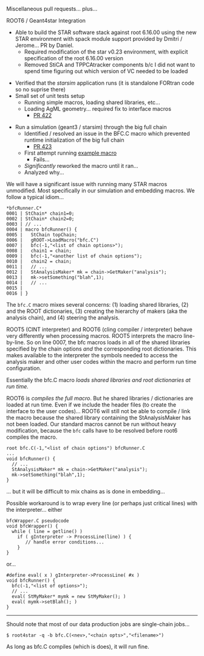 Miscellaneous pull requests... plus...

ROOT6 / Geant4star Integration

- Able to build the STAR software stack against root 6.16.00 using the new STAR environment with spack module support provided by Dmitri / Jerome... PR by Daniel.
	- Required modification of the star v0.23 environment, with explicit specification of the root 6.16.00 version
	- Removed StiCA and TPPCAtracker components b/c I did not want to spend time figuring out which version of VC needed to be loaded
* Verified that the *starsim* application runs (it is standalone FORtran code so no suprise there)
* Small set of unit tests setup
	* Running simple macros, loading shared libraries, etc...
	* Loading AgML geometry... required fix to interface macros 
		- [PR 422](https://github.com/star-bnl/star-sw/pull/422) 
- Run a simulation (geant3 / starsim) through the big full chain
	- Identified / resolved an issue in the BFC.C macro which prevented runtime initialization of the big full chain
		- [PR 423](https://github.com/star-bnl/star-sw/pull/423)
	- First attempt running [example macro](https://github.com/star-bnl/star-sw/blob/main/StRoot/StarGenerator/macros/starsim.kinematics.C)
		- Fails...
	- *Significantly* reworked the macro until it ran... 
	- Analyzed why...

We will have a significant issue with running many STAR macros unmodified.  Most specifically in our simulation and embedding macros.  We follow a typical idiom...

```
*bfcRunner.C*
0001 | StChain* chain1=0;
0002 | StChain* chain2=0;
0003 | // ...
0004 | macro bfcRunner() {
0005 |   StChain topChain;
0006 |   gROOT->LoadMacro("bfc.C")
0007 |   bfc(-1,"<list of chain options>");
0008 |   chain1 = chain;
0009 |   bfc(-1,"<another list of chain options");
0010 |   chain2 = chain;
0011 |   // ...
0012 |   StAnalysisMaker* mk = chain->GetMaker("analysis");
0013 |   mk->setSomething("blah",1);
0014 |   // ...
0015 | 
0016 | }
```

The `bfc.C` macro mixes several concerns: (1) loading shared libraries, (2) and the ROOT dictionaries, (3) creating the hierarchy of makers (aka the analysis chain), and (4) steering the analysis.

ROOT5 (CINT interpreter) and ROOT6 (cling compiler / interpreter) behave very differently when processing macros.  ROOT5 interprets the macro line-by-line.  So on line 0007, the bfc macros loads in all of the shared libraries specified by the chain options *and* the corresponding root dictionaries.  This makes available to the interpreter the symbols needed to access the analysis maker and other user codes within the macro and perform run time configuration.  

Essentially the bfc.C macro *loads shared libraries and root dictionaries at run time.*

ROOT6 is *compiles the full macro*.  But he shared libraries / dictionaries are loaded at run time.  Even if we include the header files (to create the interface to the user codes)... ROOT6 will still not be able to compile / link the macro because the shared library containing the StAnalysisMaker has not been loaded.   Our standard macros cannot be run without heavy modification, because the `bfc` calls have to be resolved before root6 compiles the macro.

```
root bfc.C(-1,"<list of chain options") bfcRunner.C
...
void bfcRunner() {
  // ...
  StAnalysisMaker* mk = chain->GetMaker("analysis");
  mk->setSomething("blah",1);  
}
```

... but it will be difficult to mix chains as is done in embedding...


Possible workaround is to wrap every line (or perhaps just critical lines) with the interpreter...  either

```
bfcWrapper.C pseudocode
void bfcWrapper() {
  while ( line = getline() )
    if ( gInterpreter -> ProcessLine(line) ) {
       // handle error conditions...
    }
}
```

or...

```
#define eval( x ) gInterpreter->ProcessLine( #x )
void bfcRunner() {
  bfc(-1,"<list of options>");
  // ...  
  eval( StMyMaker* mymk = new StMyMaker(); )
  eval( mymk->setBlah(); )
}
```

-----------

Should note that most of our data production jobs are single-chain jobs... 

`$ root4star -q -b bfc.C(<nev>,"<chain opts>","<filename>")`

As long as bfc.C compiles (which is does), it will run fine.